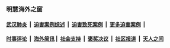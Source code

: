 
### 明慧海外之窗

####  [武汉肺炎](indexes/365.md?t=03082300) &nbsp;|&nbsp;  [迫害案例综述](indexes/328.md?t=03082300) &nbsp;|&nbsp; [迫害致死案例](indexes/277.md?t=03082300)  &nbsp;|&nbsp; [更多迫害案例](indexes/81.md?t=03082300)  &nbsp;|&nbsp; 
####  [时事评论](indexes/19.md?t=03082300) &nbsp;|&nbsp; [海外简讯](indexes/245.md?t=03082300)&nbsp;|&nbsp;  [社会支持](indexes/140.md?t=03082300) &nbsp;|&nbsp; [褒奖决议](indexes/282.md?t=03082300) &nbsp;|&nbsp; [社区报道](indexes/91.md?t=03082300)  &nbsp;|&nbsp; [天人之间](indexes/78.md?t=03082300) 


